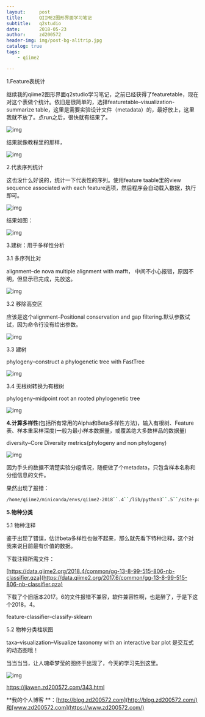 ```yaml
---
layout:     post
title:      QIIME2图形界面学习笔记
subtitle:   q2studio
date:       2018-05-23
author:     zd200572
header-img: img/post-bg-alitrip.jpg
catalog: true
tags:
    - qiime2

---
```


1.Feature表统计

继续我的qiime2图形界面q2studio学习笔记，之前已经获得了featuretable，现在对这个表做个统计。依旧是很简单的，选择featuretable–visualization-summarize table，这里是需要实验设计文件（metadata）的，最好放上，这里我就不放了。点run之后，很快就有结果了。

![img](https://jiawen.zd200572.com/wp-content/uploads/2018/05/Screenshot-from-2018-05-23-01-17-33-1024x530.png)

结果就像教程里的那样，

![img](https://jiawen.zd200572.com/wp-content/uploads/2018/05/Screenshot-from-2018-05-23-01-20-33-1024x581.png)

2.代表序列统计

这也没什么好说的，统计一下代表性的序列。使用feature taable里的view sequence  associated with each feature选项，然后程序会自动载入数据，执行即可。

![img](https://jiawen.zd200572.com/wp-content/uploads/2018/05/Screenshot-from-2018-05-23-01-28-57.png)

结果如图：

![img](https://jiawen.zd200572.com/wp-content/uploads/2018/05/Screenshot-from-2018-05-23-01-31-02.png)

3.建树：用于多样性分析

3.1 多序列比对

alignment–de nova multiple alignment with mafft， 中间不小心报错，原因不明，但显示已完成，先放这。

![img](https://jiawen.zd200572.com/wp-content/uploads/2018/05/Screenshot-from-2018-05-23-02-54-39-1024x508.png)

3.2 移除高变区

应该是这个alignment–Positional conservation and gap filtering.默认参数试试，因为命令行没有给出参数。

![img](https://jiawen.zd200572.com/wp-content/uploads/2018/05/Screenshot-from-2018-05-23-04-59-23.png)

3.3 建树

phylogeny–construct a phylogenetic tree with FastTree

![img](https://jiawen.zd200572.com/wp-content/uploads/2018/05/Screenshot-from-2018-05-23-05-03-52.png)

3.4 无根树转换为有根树

phylogeny–midpoint root an rooted phylogenetic tree

![img](https://jiawen.zd200572.com/wp-content/uploads/2018/05/Screenshot-from-2018-05-23-05-06-59.png)

**4.计算多样性**(包括所有常用的Alpha和Beta多样性方法)，输入有根树、Feature表、样本重采样深度(一般为最小样本数据量，或覆盖绝大多数样品的数据量)

diversity–Core Diversity metrics(phylogeny and non phylogeny)

![img](https://jiawen.zd200572.com/wp-content/uploads/2018/05/Screenshot-from-2018-05-23-05-44-24.png)

因为手头的数据不清楚实验分组情况，随便做了个metadata，只包含样本名称和分组信息的文件。

果然出现了报错：

```sh
/home/qiime2/miniconda/envs/qiime2-2018``.4``/lib/python3``.5``/site-packages/sklearn/utils/validation``.py:475: DataConversionWarning: Data with input dtype int64 was converted to bool by check_pairwise_arrays.``warnings.warn(msg, DataConversionWarning)
```



**5.物种分类**

5.1 物种注释

鉴于出现了错误，估计beta多样性也做不起来，那么就先看下特种注释，这个对我来说目前最有价值的数据。

下载注释所需文件：

[https://data.qiime2.org/2018.4/common/gg-13-8-99-515-806-nb-classifier.qza](https://data.qiime2.org/2017.6/common/gg-13-8-99-515-806-nb-classifier.qza)

下载了个旧版本2017。6的文件报错不兼容，软件兼容性啊，也是醉了，于是下这个2018。4。

feature-classifier–classify-sklearn

5.2 物种分类柱状图

taxa–visualization–Visualize taxonomy with an interactive bar plot 是交互式的动态图哦！

当当当当，让人魂牵梦莹的图终于出现了，今天的学习先到这里。

![img](https://jiawen.zd200572.com/wp-content/uploads/2018/05/Screenshot-from-2018-05-23-06-20-39.png)

<https://jiawen.zd200572.com/343.html>



**我的个人博客 **：[http://blog.zd200572.com](http://blog.zd200572.com/)和[www.zd200572.com](https://www.zd200572.com/)



